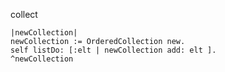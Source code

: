 collect
	
	|newCollection|
	newCollection := OrderedCollection new.
	self listDo: [:elt | newCollection add: elt ].
	^newCollection